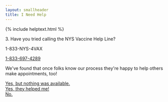 ```yaml
---
layout: smallheader
title: I Need Help
---
```


{% include helptext.html %}

<p class="h3 mb-4">3. Have you tried calling the NYS Vaccine Help Line?</p>
<p class="text-center display-4 d-block">1-833-NYS-4VAX</p>
<p class="text-center"><a href="tel:+18336974829">1-833-697-4289</a></p>
<p>We've found that once folks know our process they're happy to help others make appointments, too!</p>

<div class="row w-100 mb-5">
<div class="col mx-auto"><a class="btn btn-success btn-lg btn-block py-md-3" href="/help-4b">Yes, but nothing was available.</a></div>
<div class="col mx-auto"><a class="btn btn-info btn-lg btn-block py-md-3" href="javascript:alert('Great. Please close this window.')">Yes, they helped me!</a></div>
<div class="col mx-auto"><a class="btn btn-warning btn-lg btn-block py-md-3" href="javascript:alert('Please try calling 1-833-NYS-4VAX.')">No.</a></div>
</div>

